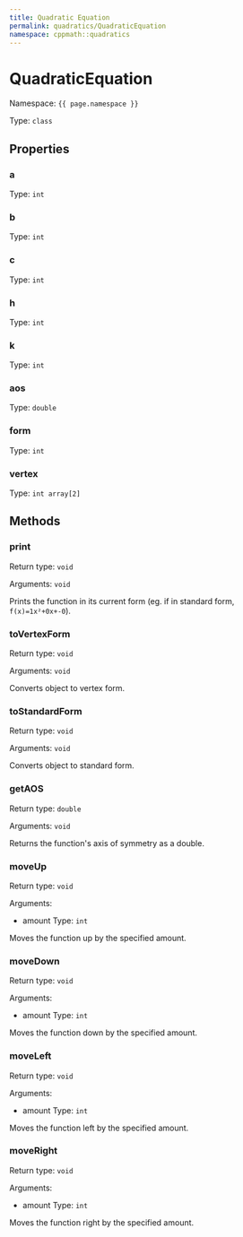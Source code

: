 ```yaml
---
title: Quadratic Equation
permalink: quadratics/QuadraticEquation
namespace: cppmath::quadratics
---
```

# QuadraticEquation

Namespace: `{{ page.namespace }}`

Type: `class`

## Properties

### a

Type: `int`

### b

Type: `int`

### c

Type: `int`

### h

Type: `int`

### k

Type: `int`

### aos

Type: `double`

### form

Type: `int`

### vertex

Type: `int array[2]`

## Methods

### print

Return type: `void`

Arguments: `void`

Prints the function in its current form (eg. if in standard form, `f(x)=1x²+0x+-0`).

### toVertexForm

Return type: `void`

Arguments: `void`

Converts object to vertex form.

### toStandardForm

Return type: `void`

Arguments: `void`

Converts object to standard form.

### getAOS

Return type: `double`

Arguments: `void`

Returns the function's axis of symmetry as a double.

### moveUp

Return type: `void`

Arguments:

- amount
 Type: `int`

Moves the function up by the specified amount.

### moveDown

Return type: `void`

Arguments:

- amount
 Type: `int`

Moves the function down by the specified amount.

### moveLeft

Return type: `void`

Arguments:

- amount
 Type: `int`

Moves the function left by the specified amount.

### moveRight

Return type: `void`

Arguments:

- amount
 Type: `int`

Moves the function right by the specified amount.